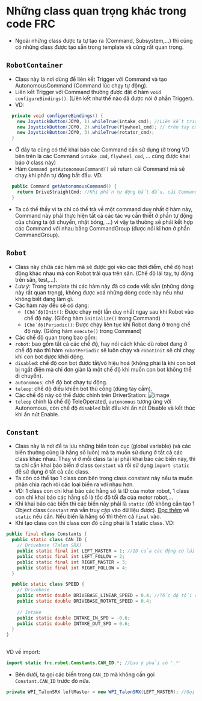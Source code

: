 # Những class quan trọng khác trong code FRC
- Ngoài những class được ta tự tạo ra (Command, Subsystem,...) thì cũng có những class được tạo sẵn trong template và cũng rất quan trọng.
##  `RobotContainer`
- Class này là nơi dùng để liên kết Trigger với Command và tạo AutonomousCommand (Command lúc chạy tự động).
- Liên kết Trigger với Command thường được đặt ở hàm `void configureBindings()`. (Liên kết như thế nào đã được nói ở phần Trigger).
- VD:
``` java
  private void configureBindings() {
    new JoystickButton(JOY0, 1).whileTrue(intake_cmd); //Liên kết trigger của các nút (các nút có ID là 1, 2, 3 và 
    new JoystickButton(JOY0, 2).whileTrue(flywheel_cmd); // trên tay cầm JOY0) với các Command tuỳ ý.
    new JoystickButton(JOY0, 3).whileTrue(rotator_cmd);
  }
```
- Ở đây ta cũng có thể khai báo các Command cần sử dụng (ở trong VD bên trên là các Command `intake_cmd`, `flywheel_cmd`, ... cũng được khai báo ở class này)
- Hàm `Command getAutonomousCommand()` sẽ return cái Command mà sẽ chạy khi phần tự động bắt đầu. VD:
``` java
  public Command getAutonomousCommand() {
    return DriveStraightCmd; //Khi phần tự động bắt đầu, cái Command DriveStraightCmd sẽ chạy, khiến con bot đi thẳng.
  }
```
- Ta có thể thấy vì ta chỉ có thể trả về một command duy nhất ở hàm này, Command này phải thực hiện tất cả các tác vụ cần thiết ở phần tự động của chúng ta (di chuyển, nhặt bóng, ...) vì vậy ta thường sẽ phải kết hợp các Command với nhau bằng CommandGroup (được nói kĩ hơn ở phần CommandGroup).
## `Robot`
- Class này chứa các hàm mà sẽ được gọi vào các thời điểm, chế độ hoạt động khác nhau mà con Robot trải qua trên sân. (Chế độ lái tay, tự động trên sân, test,...).
- *Lưu ý*: Trong template thì các hàm này đã có code viết sẵn (những dòng này rất quan trọng), không được xoá những dòng code này nếu như không biết đang làm gì.
- Các hàm này đều sẽ có dạng:
  - `[Chế độ]Init()`: Được chạy một lần duy nhất ngay sau khi Robot vào chế độ này. (Giống hàm `initialize()` trong Command)
  - `[Chế độ]Periodic()`: Được chạy liên tục khi Robot đang ở trong chế độ này. (Giống hàm `execute()` trong Command)
- Các chế độ quan trọng bao gồm:
 - `robot`: bao gồm tất cả các chế độ, hay nói cách khác dù robot đang ở chế độ nào thì hàm `robotPeriodic` sẽ luôn chạy và `robotInit` sẽ chỉ chạy khi con bot được khởi động.
 - `disabled`: chế độ con bot được tắt/vô hiệu hoá (không phải là khi con bot bị ngắt điện mà chỉ đơn giản là một chế độ khi muốn con bot không thể di chuyển).
 - `autonomous`: chế độ bot chạy tự động.
 - `teleop`: chế độ điều khiển bot thủ công (dùng tay cầm).
- Các chế độ này có thể được chỉnh trên DriverStation:
![image](https://github.com/bingchilling6520/training-2023/assets/86175803/49e20ffc-745b-4f91-8614-89856e5eeadd)
- `teleop` chính là chế độ TeleOperated, `autonomous` tương ứng với Autonomous, còn chế độ `disabled` bắt đầu khi ấn nút Disable và kết thúc khi ấn nút Enable.
## `Constant`
- Class này là nơi để ta lưu những biến toàn cục (global variable) (và các biến thường cũng là hằng số luôn) mà ta muốn sử dụng ở tất cả các class khác nhau. Thay vì ở mỗi class ta lại phải khai báo các biến này, thì ta chỉ cần khai báo biến ở class `Constant` và rồi sử dụng `import static` để sử dụng ở tất cả các class.
- Ta còn có thể tạo 1 class con bên trong class constant này nếu ta muốn phân chia rạch ròi các loại biến ra với nhau hơn.
- VD: 1 class con chỉ khai báo các hằng số là ID của motor robot, 1 class con chỉ khai báo các hằng số là tốc độ tối đa của motor robot,...
- Khi khai báo các biến thì các biến này phải là `static` (để không cần tạo 1 Object class `Constant` mà vẫn truy cập vào dữ liệu được). [Đọc thêm](https://www.freecodecamp.org/news/static-variables-in-java/#:~:text=When%20a%20variable%20is%20declared,of%20the%20class%20are%20created.) về `static` nếu cần. Nếu biến là hằng số thì thêm cả `final` vào.
- Khi tạo class con thì class con đó cũng phải là 1 static class.
VD:
``` java
public final class Constants {
  public static class CAN_ID {
    // Drivebase (Talon SRX)
    public static final int LEFT_MASTER = 1; //ID của các động cơ lái drivebase
    public static final int LEFT_FOLLOW = 2;
    public static final int RIGHT_MASTER = 3;
    public static final int RIGHT_FOLLOW = 4;
  }

  public static class SPEED {
    // Drivebase
    public static double DRIVEBASE_LINEAR_SPEED = 0.4; //Tốc độ tối đa của các động cơ khác nhau
    public static double DRIVEBASE_ROTATE_SPEED = 0.4;
  
    // Intake
    public static double INTAKE_IN_SPD = -0.6;
    public static double INTAKE_OUT_SPD = 0.6;
  }
}
 
```
VD về import: 
``` java
import static frc.robot.Constants.CAN_ID.*; //Lưu ý phải có '.*'
```
- Bên dưới, ta gọi các biến trong `CAN_ID` mà không cần gọi `Constant.CAN_ID` trước đó nữa.
``` java
private WPI_TalonSRX leftMaster = new WPI_TalonSRX(LEFT_MASTER); //Gọi LEFT_MASTER thay vì Constant.CAN_ID.LEFT_MASTER
```
